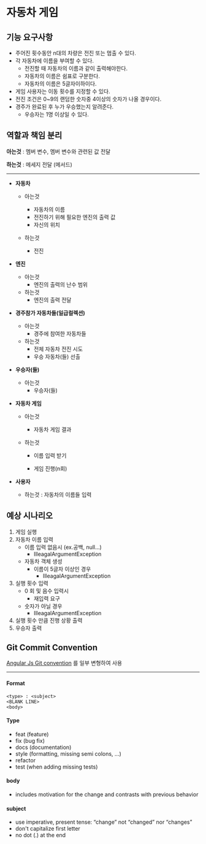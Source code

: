 # 자동차 게임

## 기능 요구사항

- 주어진 횟수동안 n대의 차량은 전진 또는 멈출 수 있다.
- 각 자동차에 이름을 부여할 수 있다.
  - 전진할 때 자동차의 이름과 같이 출력해야한다.
  - 자동차의 이름은 쉼표로 구분한다.
  - 자동차의 이름은 5글자이하이다.
- 게임 사용자는 이동 횟수를 지정할 수 있다.
- 전진 조건은 0~9의 랜덤한 숫자중 4이상의 숫자가 나올 경우이다.
- 경주가 완료된 후 누가 우승했는지 알려준다.
  - 우승자는 1명 이상일 수 있다.



## 역할과 책임 분리

**아는것** : 멤버 변수, 멤버 변수와 관련된 값 전달

**하는것** : 메세지 전달 (메서드)

----

- **자동차**

  - 아는것
    - 자동차의 이름
    - 전진하기 위해 필요한 엔진의 출력 값
    - 자신의 위치

  - 하는것
    - 전진



- **엔진**
  - 아는것
    - 엔진의 출력의 난수 범위
  - 하는것
    - 엔진의 출력 전달



- **경주참가 자동차들(일급컬렉션)**
  - 아는것
    - 경주에 참여한 자동차들
  - 하는것
    - 전체 자동차 전진 시도
    - 우승 자동차(들) 선출



- **우승자(들)**
  - 아는것
    - 우승자(들)



- **자동차 게임**

  - 아는것

    - 자동차 게임 결과

  - 하는것

    - 이름 입력 받기

    - 게임 진행(n회)



- **사용자**
  - 하는것 : 자동차의 이름들 입력



## 예상 시나리오

1. 게임 실행
2. 자동차 이름 입력
   - 이름 입력 없음시 (ex.공백, null...)
     - IlleagalArgumentException
   - 자동차 객체 생성
     - 이름이 5글자 이상인 경우
       - IlleagalArgumentException
3. 실행 횟수 입력
   - 0 회 및 음수 입력시
     - 재입력 요구
   - 숫자가 아닐 경우
     - IlleagalArgumentException
4. 실행 횟수 만큼 진행 상황 출력
5. 우승자 출력



## Git Commit Convention

[Angular Js Git convention](https://gist.github.com/stephenparish/9941e89d80e2bc58a153) 를 일부 변형하여 사용

------

#### Format

```
<type> : <subject>
<BLANK LINE>
<body>
```



#### Type

- feat (feature)
- fix (bug fix)
- docs (documentation)
- style (formatting, missing semi colons, …)
- refactor
- test (when adding missing tests)



#### body

- includes motivation for the change and contrasts with previous behavior



#### subject

- use imperative, present tense: “change” not “changed” nor “changes”
- don't capitalize first letter
- no dot (.) at the end